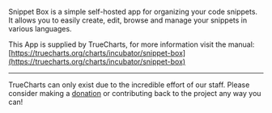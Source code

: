 Snippet Box is a simple self-hosted app for organizing your code snippets. It allows you to easily create, edit, browse and manage your snippets in various languages.

This App is supplied by TrueCharts, for more information visit the manual: [https://truecharts.org/charts/incubator/snippet-box](https://truecharts.org/charts/incubator/snippet-box)

---

TrueCharts can only exist due to the incredible effort of our staff.
Please consider making a [donation](https://truecharts.org/sponsor) or contributing back to the project any way you can!
